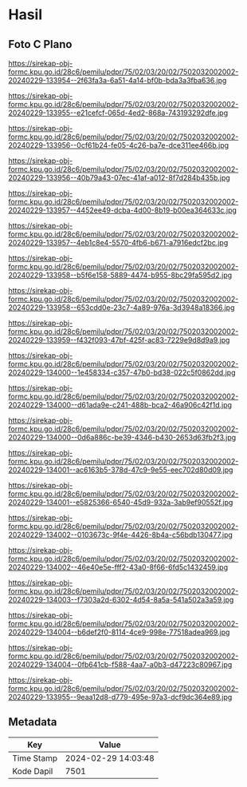 # Hasil

## Foto C Plano

https://sirekap-obj-formc.kpu.go.id/28c6/pemilu/pdpr/75/02/03/20/02/7502032002002-20240229-133954--2f63fa3a-6a51-4a14-bf0b-bda3a3fba636.jpg

https://sirekap-obj-formc.kpu.go.id/28c6/pemilu/pdpr/75/02/03/20/02/7502032002002-20240229-133955--e21cefcf-065d-4ed2-868a-743193292dfe.jpg

https://sirekap-obj-formc.kpu.go.id/28c6/pemilu/pdpr/75/02/03/20/02/7502032002002-20240229-133956--0cf61b24-fe05-4c26-ba7e-dce311ee466b.jpg

https://sirekap-obj-formc.kpu.go.id/28c6/pemilu/pdpr/75/02/03/20/02/7502032002002-20240229-133956--40b79a43-07ec-41af-a012-8f7d284b435b.jpg

https://sirekap-obj-formc.kpu.go.id/28c6/pemilu/pdpr/75/02/03/20/02/7502032002002-20240229-133957--4452ee49-dcba-4d00-8b19-b00ea364633c.jpg

https://sirekap-obj-formc.kpu.go.id/28c6/pemilu/pdpr/75/02/03/20/02/7502032002002-20240229-133957--4eb1c8e4-5570-4fb6-b671-a7916edcf2bc.jpg

https://sirekap-obj-formc.kpu.go.id/28c6/pemilu/pdpr/75/02/03/20/02/7502032002002-20240229-133958--b5f6e158-5889-4474-b955-8bc29fa595d2.jpg

https://sirekap-obj-formc.kpu.go.id/28c6/pemilu/pdpr/75/02/03/20/02/7502032002002-20240229-133958--653cdd0e-23c7-4a89-976a-3d3948a18366.jpg

https://sirekap-obj-formc.kpu.go.id/28c6/pemilu/pdpr/75/02/03/20/02/7502032002002-20240229-133959--f432f093-47bf-425f-ac83-7229e9d8d9a9.jpg

https://sirekap-obj-formc.kpu.go.id/28c6/pemilu/pdpr/75/02/03/20/02/7502032002002-20240229-134000--1e458334-c357-47b0-bd38-022c5f0862dd.jpg

https://sirekap-obj-formc.kpu.go.id/28c6/pemilu/pdpr/75/02/03/20/02/7502032002002-20240229-134000--d61ada9e-c241-488b-bca2-46a906c42f1d.jpg

https://sirekap-obj-formc.kpu.go.id/28c6/pemilu/pdpr/75/02/03/20/02/7502032002002-20240229-134000--0d6a886c-be39-4346-b430-2653d63fb2f3.jpg

https://sirekap-obj-formc.kpu.go.id/28c6/pemilu/pdpr/75/02/03/20/02/7502032002002-20240229-134001--ac6163b5-378d-47c9-9e55-eec702d80d09.jpg

https://sirekap-obj-formc.kpu.go.id/28c6/pemilu/pdpr/75/02/03/20/02/7502032002002-20240229-134001--e5825366-6540-45d9-932a-3ab9ef90552f.jpg

https://sirekap-obj-formc.kpu.go.id/28c6/pemilu/pdpr/75/02/03/20/02/7502032002002-20240229-134002--0103673c-9f4e-4426-8b4a-c56bdb130477.jpg

https://sirekap-obj-formc.kpu.go.id/28c6/pemilu/pdpr/75/02/03/20/02/7502032002002-20240229-134002--46e40e5e-fff2-43a0-8f66-6fd5c1432459.jpg

https://sirekap-obj-formc.kpu.go.id/28c6/pemilu/pdpr/75/02/03/20/02/7502032002002-20240229-134003--f7303a2d-6302-4d54-8a5a-541a502a3a59.jpg

https://sirekap-obj-formc.kpu.go.id/28c6/pemilu/pdpr/75/02/03/20/02/7502032002002-20240229-134004--b6def2f0-8114-4ce9-998e-77518adea969.jpg

https://sirekap-obj-formc.kpu.go.id/28c6/pemilu/pdpr/75/02/03/20/02/7502032002002-20240229-134004--0fb641cb-f588-4aa7-a0b3-d47223c80967.jpg

https://sirekap-obj-formc.kpu.go.id/28c6/pemilu/pdpr/75/02/03/20/02/7502032002002-20240229-133955--9eaa12d8-d779-495e-97a3-dcf9dc364e89.jpg


## Metadata

| Key        | Value               |
| ---------- | ------------------- |
| Time Stamp | 2024-02-29 14:03:48 |
| Kode Dapil | 7501                |



